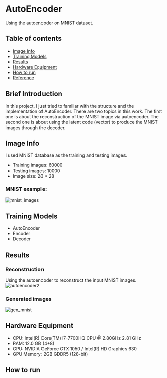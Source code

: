 # AutoEncoder
Using the autoencoder on MNIST dataset.

## Table of contents
* [Image Info](#image-info)
* [Training Models](#training-models)
* [Results](#results)
* [Hardware Equipment](#hardware-equipment)
* [How to run](#how-to-run)
* [Reference](#reference)

## Brief Introduction
In this project, I just tried to familiar with the structure and the implementation of AutoEncoder.
There are two  topics in this work. The first one is about the reconstruction of the MNIST image via autoencoder.
The second one is about using the latent code (vector) to produce the MNIST images through the decoder.   

## Image Info
I used MNIST database as the training and testing images.
- Training images: 60000 
- Testing images: 10000
- Image size: 28 * 28

### MNIST example:
![mnist_images](https://user-images.githubusercontent.com/101628791/190708530-31c45b03-86df-4860-9c02-7b218051ba11.png)

## Training Models
- AutoEncoder
- Encoder
- Decoder

## Results
### Reconstruction
Using the autoencoder to reconstruct the input MNIST images.
![autoencoder2](https://user-images.githubusercontent.com/101628791/190869756-08198f00-6b66-41a1-8b2d-ff443926f89d.png)

### Generated images
![gen_mnist](https://user-images.githubusercontent.com/101628791/190869680-1d2d0099-a4f4-4646-91d1-3d0aa0679b04.png)

## Hardware Equipment
* CPU: Intel(R) Core(TM) i7-7700HQ CPU @ 2.80GHz   2.81 GHz
* RAM: 12.0 GB (4+8)
* GPU: NVIDIA GeForce GTX 1050 / Intel(R) HD Graphics 630
* GPU Memory: 2GB GDDR5 (128-bit)

## How to run
